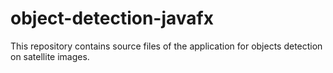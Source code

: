 # object-detection-javafx
This repository contains source files of the application for objects detection on satellite images.
